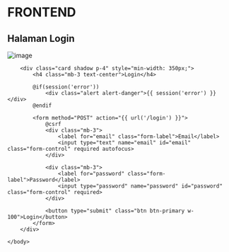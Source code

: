 # FRONTEND

## Halaman Login ##
![image](https://github.com/user-attachments/assets/d7e1ea17-6f41-41e7-9cff-b34bc7d81f0c)
<!DOCTYPE html>
<html lang="en">
	<head>
		<meta charset="UTF-8">
		<title>Login</title>
		<!-- Bootstrap 5 CDN -->
		<link href="https://cdn.jsdelivr.net/npm/bootstrap@5.3.0/dist/css/bootstrap.min.css" rel="stylesheet">
	</head>
	<body class="bg-light d-flex justify-content-center align-items-center" style="height: 100vh;">

		<div class="card shadow p-4" style="min-width: 350px;">
			<h4 class="mb-3 text-center">Login</h4>

			@if(session('error'))
				<div class="alert alert-danger">{{ session('error') }}</div>
			@endif

			<form method="POST" action="{{ url('/login') }}">
				@csrf
				<div class="mb-3">
					<label for="email" class="form-label">Email</label>
					<input type="text" name="email" id="email" class="form-control" required autofocus>
				</div>

				<div class="mb-3">
					<label for="password" class="form-label">Password</label>
					<input type="password" name="password" id="password" class="form-control" required>
				</div>

				<button type="submit" class="btn btn-primary w-100">Login</button>
			</form>
		</div>

	</body>
</html>

